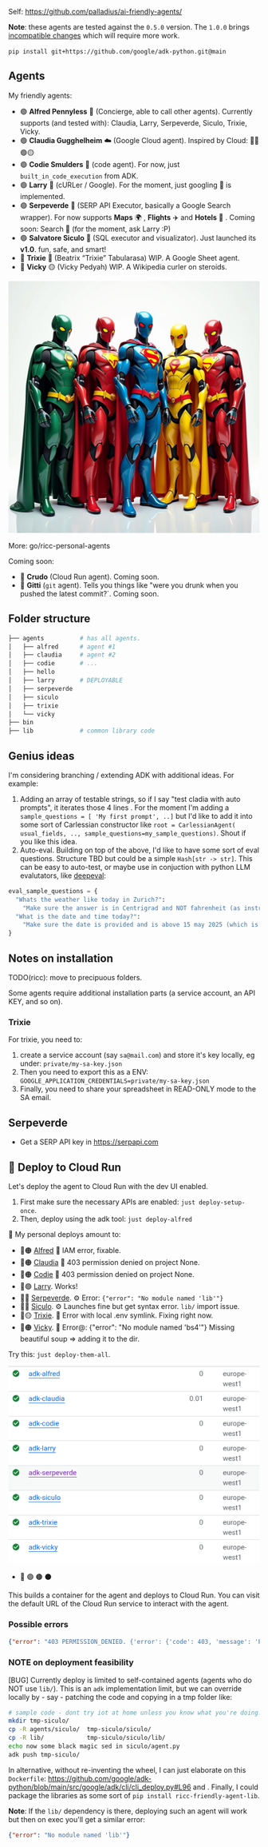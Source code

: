 Self: https://github.com/palladius/ai-friendly-agents/

**Note**: these agents are tested against the `0.5.0` version. The `1.0.0` brings [incompatible changes](https://github.com/google/adk-python/blob/3b5232c14f48e1d5b170f3698d91639b079722c8/CHANGELOG.md) which will require more work.

`pip install git+https://github.com/google/adk-python.git@main`

## Agents

My friendly agents:

* 🟢 **Alfred Pennyless** 🦇 (Concierge, able to call other agents). Currently supports (and tested with): Claudia, Larry, Serpeverde, Siculo, Trixie, Vicky.
* 🟢 **Claudia Gugghelheim** ☁️ (Google Cloud agent). Inspired by Cloud: 🔴🔵🟢🟡
* 🟢 **Codie Smulders** 🐍 (code agent). For now, just `built_in_code_execution` from ADK.
* 🟢 **Larry** 🧢  (cURLer / Google). For the moment, just googling 🔎 is implemented.
* 🟢 **Serpeverde** 🧙 (SERP API Executor, basically a Google Search wrapper). For now supports **Maps** 🌍 , **Flights** ✈️ and **Hotels** 🏨 .
  Coming soon: Search 🔎 (for the moment, ask Larry :P)
* 🟢 **Salvatore Siculo** 🧢  (SQL executor and visualizator). Just launched its **v1.0**. fun, safe, and smart!
* 🔶 **Trixie** 📗 (Beatrix “Trixie” Tabularasa) WIP. A Google Sheet agent.
* 🔶 **Vicky** 🟡 (Vicky Pedyah) WIP. A Wikipedia curler on steroids.


![A group of robotic super friends who are LLM agents. They're dressed as super heroes. Very colorful, and they integrate with each other. they rensemble DC Leage of Super Friends](super-friends.png)


More: go/ricc-personal-agents

Coming soon:

* 🔴 **Crudo** (Cloud Run agent). Coming soon.
* 🔴 **Gitti** (`git` agent). Tells you things like "were you drunk when you pushed the latest commit?`. Coming soon.

## Folder structure

```bash
├── agents          # has all agents.
│   ├── alfred      # agent #1
│   ├── claudia     # agent #2
│   ├── codie       # ...
│   ├── hello
│   ├── larry       # DEPLOYABLE
│   ├── serpeverde
│   ├── siculo
│   ├── trixie
│   └── vicky
├── bin
├── lib             # common library code
```

## Genius ideas

I'm considering branching / extending ADK with additional ideas. For example:

1. Adding an array of testable strings, so if I say "test cladia with auto prompts", it iterates those 4 lines .
   For the moment I'm adding a `sample_questions = [ 'My first prompt', ..]` but I'd like to add it into some sort of
   Carlessian constructor like `root = CarlessianAgent( usual_fields, .., sample_questions=my_sample_questions)`.
   Shout if you like this idea.
2. Auto-eval. Building on top of the above, I'd like to have some sort of eval questions. Structure TBD but could be a simple `Hash[str -> str]`.
   This can be easy to auto-test, or maybe use in conjuction with python LLM evalutators, like
   [deepeval](https://github.com/confident-ai/deepeval):

```python
eval_sample_questions = {
  "Whats the weather like today in Zurich?":
    "Make sure the answer is in Centrigrad and NOT fahrenheit (as instructed in the prompt), and it makes sense (between -10 and +40)",
  "What is the date and time today?":
    "Make sure the date is provided and is above 15 may 2025 (which is when this test was written)",
}
```

## Notes on installation

TODO(ricc): move to precipuous folders.

Some agents require additional installation parts (a service account, an API KEY, and so on).

### Trixie

For trixie, you need to:

1. create a service account (say `sa@mail.com`) and store it's key locally, eg under: `private/my-sa-key.json`
2. Then you need to export this as a ENV: `GOOGLE_APPLICATION_CREDENTIALS=private/my-sa-key.json`
3. Finally, you need to share your spreadsheet in READ-ONLY mode to the SA email.

## Serpeverde

* Get a SERP API key in https://serpapi.com

## 🚀 Deploy to Cloud Run

Let's deploy the agent to Cloud Run with the dev UI enabled.

1. First make sure the necessary APIs are enabled: `just deploy-setup-once`.
2. Then, deploy using the adk tool: `just deploy-alfred`

🚦 My personal deploys amount to:

* 🚀🟠 [Alfred](https://adk-alfred-794266741446.europe-west1.run.app/dev-ui) 🔑 IAM error, fixable.
* 🚀🟠 [Claudia](https://adk-claudia-794266741446.europe-west1.run.app/dev-ui) 🔑 403 permission denied on project None.
* 🚀🟠 [Codie](https://adk-codie-794266741446.europe-west1.run.app/dev-ui) 🔑 403 permission denied on project None.
* 🚀🟢 [Larry](https://adk-larry-794266741446.europe-west1.run.app/dev-ui). Works!
* 🚀🔴 [Serpeverde](https://adk-serpeverde-794266741446.europe-west1.run.app/). ⚙️ Error: `{"error": "No module named 'lib'"}`
* 🚀🔴 [Siculo](https://adk-siculo-794266741446.europe-west1.run.app/dev-ui). ⚙️ Launches fine but get syntax error. `lib/` import issue.
* 🚀🟡 [Trixie](https://adk-trixie-794266741446.europe-west1.run.app/dev-ui). 🔗 Error with local .env symlink. Fixing right now.
* 🚀🟠 [Vicky](https://adk-vicky-794266741446.europe-west1.run.app/dev-ui). 🔗 Error@: {"error": "No module named 'bs4'"} Missing beautiful soup => adding it to the dir.

Try this: `just deploy-them-all`.

![My Cloud run services all nicely aligned](cloudrun-service.png)

*  🔵 🟣 🟤 ⚫

This builds a container for the agent and deploys to Cloud Run.
You can visit the default URL of the Cloud Run service to interact with the agent.

### Possible errors

```JSON
{"error": "403 PERMISSION_DENIED. {'error': {'code': 403, 'message': 'Permission denied on resource project None.', 'status': 'PERMISSION_DENIED', 'details': [{'@type': 'type.googleapis.com/google.rpc.ErrorInfo', 'reason': 'CONSUMER_INVALID', 'domain': 'googleapis.com', 'metadata': {'consumer': 'projects/None', 'containerInfo': 'None', 'service': 'aiplatform.googleapis.com'}}, {'@type': 'type.googleapis.com/google.rpc.LocalizedMessage', 'locale': 'en-US', 'message': 'Permission denied on resource project None.'}, {'@type': 'type.googleapis.com/google.rpc.Help', 'links': [{'description': 'Google developers console', 'url': 'https://console.developers.google.com'}]}]}}"}
```

### NOTE on deployment feasibility
[BUG] Currently deploy is limited to self-contained agents (agents who do NOT use `lib/`). This is an `adk` implementation
  limit, but we can override locally by - say - patching the code and copying in a tmp folder like:

```bash
# sample code - dont try iot at home unless you know what you're doing!
mkdir tmp-siculo/
cp -R agents/siculo/  tmp-siculo/siculo/
cp -R lib/            tmp-siculo/siculo/lib/
echo now some black magic sed in siculo/agent.py
adk push tmp-siculo/
```

In alternative, without re-inventing the wheel, I can just elaborate on this `Dockerfile`: https://github.com/google/adk-python/blob/main/src/google/adk/cli/cli_deploy.py#L96
and . Finally, I could package the libraries as some sort of `pip install ricc-friendly-agent-lib`.



**Note**: If the `lib/` dependency is there, deploying such an agent will work but then on exec you'll get a similar error:

```JSON
{"error": "No module named 'lib'"}
```
